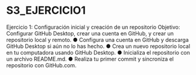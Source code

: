 # S3_EJERCICIO1
Ejercicio 1: Configuración inicial y creación de un repositorio
Objetivo: Configurar GitHub Desktop, crear una cuenta en GitHub, y crear un repositorio 
local y remoto.
● Configura una cuenta en GitHub y descarga GitHub Desktop si aún no lo has hecho.
● Crea un nuevo repositorio local en tu computadora usando GitHub Desktop.
● Inicializa el repositorio con un archivo README.md.
● Realiza tu primer commit y sincroniza el repositorio con GitHub.com.
